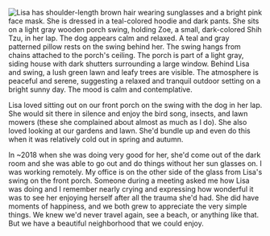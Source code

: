 

![Lisa has shoulder-length brown hair wearing sunglasses and a bright pink face mask. She is dressed in a teal-colored hoodie and dark pants. She sits on a light gray wooden porch swing, holding Zoe, a small, dark-colored Shih Tzu, in her lap. The dog appears calm and relaxed. A teal and gray patterned pillow rests on the swing behind her. The swing hangs from chains attached to the porch's ceiling. The porch is part of a light gray, siding house with dark shutters surrounding a large window. Behind Lisa and swing, a lush green lawn and leafy trees are visible. The atmosphere is peaceful and serene, suggesting a relaxed and tranquil outdoor setting on a bright sunny day. The mood is calm and contemplative.](https://github.com/Sobieck/memories-of-lisa-rae-mitchell-phd/blob/main/pictures/thomas-anderson-sobieck/2013/WP_000671.jpg?raw=true)

Lisa loved sitting out on our front porch on the swing with the dog in her lap. She would sit there in silence and enjoy the bird song, insects, and lawn mowers (these she complained about almost as much as I do). She also loved looking at our gardens and lawn. She'd bundle up and even do this when it was relatively cold out in spring and autumn. 

In ~2018 when she was doing very good for her, she'd come out of the dark room and she was able to go out and do things without her sun glasses on. I was working remotely. My office is on the other side of the glass from Lisa's swing on the front porch. Someone during a meeting asked me how Lisa was doing and I remember nearly crying and expressing how wonderful it was to see her enjoying herself after all the trauma she'd had. She did have moments of happiness, and we both grew to appreciate the very simple things. We knew we'd never travel again, see a beach, or anything like that. But we have a beautiful neighborhood that we could enjoy. 